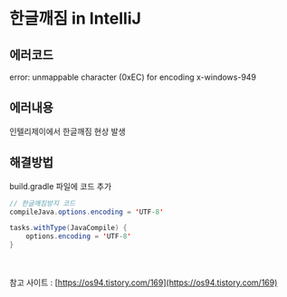 # **한글깨짐 in IntelliJ**

## 에러코드
error: unmappable character (0xEC) for encoding x-windows-949

## 에러내용

인텔리제이에서 한글깨짐 현상 발생

## 해결방법

build.gradle 파일에 코드 추가

``` Java
// 한글깨짐방지 코드
compileJava.options.encoding = 'UTF-8'

tasks.withType(JavaCompile) {
    options.encoding = 'UTF-8'
}
```
<br></br>
참고 사이트 : [https://os94.tistory.com/169](https://os94.tistory.com/169)